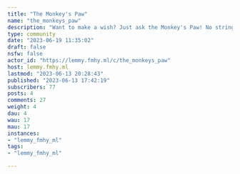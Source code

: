 ```yaml
---
title: "The Monkey's Paw" 
name: "the_monkeys_paw"
description: "Want to make a wish? Just ask the Monkey's Paw! No strings attached*.(*) Satisfaction not guaranteed. Wish may backfire unexpectedly.Just create a post that starts with I wish ___ and wait for other users to write how your wish didn't turn out how you expected. If you're feeling inspired, you may even use the wish as a sort of writing prompt.Example:Title: I wish for more wishes.Answer: Granted. A piece of paper the size of a business card appears in your hand with 4 dotted lines for you to fill out your wishes and a little checkbox in front of each.Now to find someone who will grant those..."
type: community
date: "2023-06-19 11:35:02"
draft: false
nsfw: false
actor_id: "https://lemmy.fmhy.ml/c/the_monkeys_paw"
host: lemmy.fmhy.ml
lastmod: "2023-06-13 20:28:43"
published: "2023-06-13 17:42:19"
subscribers: 77
posts: 4
comments: 27
weight: 4
dau: 4
wau: 17
mau: 17
instances:
- "lemmy_fmhy_ml"
tags: 
- "lemmy_fmhy_ml"

---
```


